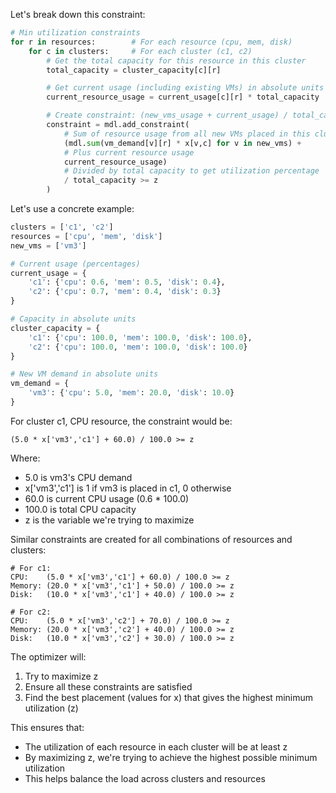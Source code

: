 Let's break down this constraint:

```python
# Min utilization constraints
for r in resources:        # For each resource (cpu, mem, disk)
    for c in clusters:     # For each cluster (c1, c2)
        # Get the total capacity for this resource in this cluster
        total_capacity = cluster_capacity[c][r]

        # Get current usage (including existing VMs) in absolute units
        current_resource_usage = current_usage[c][r] * total_capacity

        # Create constraint: (new_vms_usage + current_usage) / total_capacity >= z
        constraint = mdl.add_constraint(
            # Sum of resource usage from all new VMs placed in this cluster
            (mdl.sum(vm_demand[v][r] * x[v,c] for v in new_vms) +
            # Plus current resource usage
            current_resource_usage)
            # Divided by total capacity to get utilization percentage
            / total_capacity >= z
        )
```

Let's use a concrete example:
```python
clusters = ['c1', 'c2']
resources = ['cpu', 'mem', 'disk']
new_vms = ['vm3']

# Current usage (percentages)
current_usage = {
    'c1': {'cpu': 0.6, 'mem': 0.5, 'disk': 0.4},
    'c2': {'cpu': 0.7, 'mem': 0.4, 'disk': 0.3}
}

# Capacity in absolute units
cluster_capacity = {
    'c1': {'cpu': 100.0, 'mem': 100.0, 'disk': 100.0},
    'c2': {'cpu': 100.0, 'mem': 100.0, 'disk': 100.0}
}

# New VM demand in absolute units
vm_demand = {
    'vm3': {'cpu': 5.0, 'mem': 20.0, 'disk': 10.0}
}
```

For cluster c1, CPU resource, the constraint would be:
```
(5.0 * x['vm3','c1'] + 60.0) / 100.0 >= z
```
Where:
- 5.0 is vm3's CPU demand
- x['vm3','c1'] is 1 if vm3 is placed in c1, 0 otherwise
- 60.0 is current CPU usage (0.6 * 100.0)
- 100.0 is total CPU capacity
- z is the variable we're trying to maximize

Similar constraints are created for all combinations of resources and clusters:
```
# For c1:
CPU:    (5.0 * x['vm3','c1'] + 60.0) / 100.0 >= z
Memory: (20.0 * x['vm3','c1'] + 50.0) / 100.0 >= z
Disk:   (10.0 * x['vm3','c1'] + 40.0) / 100.0 >= z

# For c2:
CPU:    (5.0 * x['vm3','c2'] + 70.0) / 100.0 >= z
Memory: (20.0 * x['vm3','c2'] + 40.0) / 100.0 >= z
Disk:   (10.0 * x['vm3','c2'] + 30.0) / 100.0 >= z
```

The optimizer will:
1. Try to maximize z
2. Ensure all these constraints are satisfied
3. Find the best placement (values for x) that gives the highest minimum utilization (z)

This ensures that:
- The utilization of each resource in each cluster will be at least z
- By maximizing z, we're trying to achieve the highest possible minimum utilization
- This helps balance the load across clusters and resources
